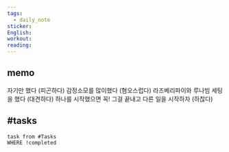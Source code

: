 ```yaml
---
tags:
  - daily_note
sticker: 
English: 
workout: 
reading:
---
```

## memo

자기만 했다 (피곤하다)
감정소모를 많이했다 (혐오스럽다)
라즈베리파이와 루나빔 세팅을 했다 (대견하다)
하나를 시작했으면 꼭! 그걸 끝내고 다른 일을 시작하자 (하찮다)


## #tasks

```dataview
task from #Tasks 
WHERE !completed
```

